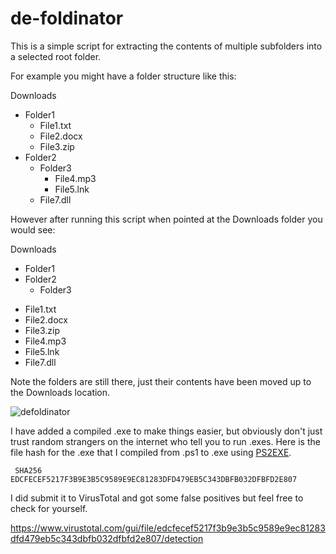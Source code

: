 # de-foldinator


This is a simple script for extracting the contents of multiple subfolders into a selected root folder.

For example you might have a folder structure like this:


Downloads
 - Folder1
    * File1.txt
    * File2.docx
    * File3.zip
 - Folder2
    - Folder3
        * File4.mp3
        * File5.lnk
    * File7.dll
    
However after running this script when pointed at the Downloads folder you would see:


Downloads
 - Folder1
 - Folder2
    - Folder3
 * File1.txt
 * File2.docx
 * File3.zip
 * File4.mp3
 * File5.lnk
 * File7.dll
 
 Note the folders are still there, just their contents have been moved up to the Downloads location.


![defoldinator](https://user-images.githubusercontent.com/13721267/124361070-204b1d80-dbfb-11eb-9e38-dbc98a59f6e8.png)


I have added a compiled .exe to make things easier, but obviously don't just trust random strangers on the internet who tell you to run .exes. Here is the file hash for the .exe that I compiled from .ps1 to .exe using [PS2EXE](https://github.com/MScholtes/PS2EXE).

     SHA256          EDCFECEF5217F3B9E3B5C9589E9EC81283DFD479EB5C343DBFB032DFBFD2E807

I did submit it to VirusTotal and got some false positives but feel free to check for yourself.

https://www.virustotal.com/gui/file/edcfecef5217f3b9e3b5c9589e9ec81283dfd479eb5c343dbfb032dfbfd2e807/detection
